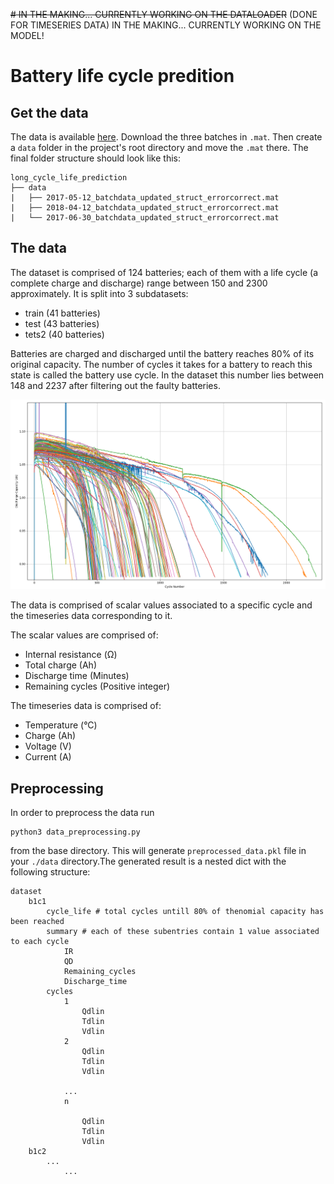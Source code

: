 ~~# IN THE MAKING... CURRENTLY WORKING ON THE DATALOADER~~ (DONE FOR TIMESERIES DATA)
IN THE MAKING... CURRENTLY WORKING ON THE MODEL!

# Battery life cycle predition

## Get the data

The data is available [here](https://data.matr.io/1/projects/5c48dd2bc625d700019f3204). Download the three batches in `.mat`. Then create a `data` folder in the project's root directory and move the `.mat` there. The final folder structure should look like this:

```
long_cycle_life_prediction
├── data
|   ├── 2017-05-12_batchdata_updated_struct_errorcorrect.mat
|   ├── 2018-04-12_batchdata_updated_struct_errorcorrect.mat
|   └── 2017-06-30_batchdata_updated_struct_errorcorrect.mat
```

## The data

The dataset is comprised of 124 batteries; each of them with a life cycle (a complete charge and discharge) range between 150 and 2300 approximately. It is split into 3 subdatasets:
 * train (41 batteries)
 * test (43 batteries)
 * tets2 (40 batteries)

Batteries are charged and discharged until the battery reaches 80% of its original capacity. The number of cycles it takes for a battery to reach this state is called the battery use cycle. In the dataset this number lies between 148 and 2237 after filtering out the faulty batteries.

![](cycle_number_VS_discharge_capacity.png)

The data is comprised of scalar values associated to a specific cycle and the timeseries data corresponding to it.

The scalar values are comprised of:

 * Internal resistance (Ω)
 * Total charge (Ah)
 * Discharge time (Minutes)
 * Remaining cycles (Positive integer)
 
The timeseries data is comprised of: 

 * Temperature (°C)
 * Charge (Ah)
 * Voltage (V)
 * Current (A)
 


## Preprocessing

In order to preprocess the data run

```
python3 data_preprocessing.py
```

from the base directory. This will generate `preprocessed_data.pkl` file in your `./data` directory.The generated result is a nested dict with the following structure:

```
dataset
    b1c1
        cycle_life # total cycles untill 80% of thenomial capacity has been reached
        summary # each of these subentries contain 1 value associated to each cycle 
            IR 
            QD
            Remaining_cycles
            Discharge_time
        cycles
            1
                Qdlin
                Tdlin
                Vdlin
            2
                Qdlin
                Tdlin
                Vdlin
                
            ...
            n
            
                Qdlin
                Tdlin
                Vdlin    
    b1c2
        ...
            ...
```        


